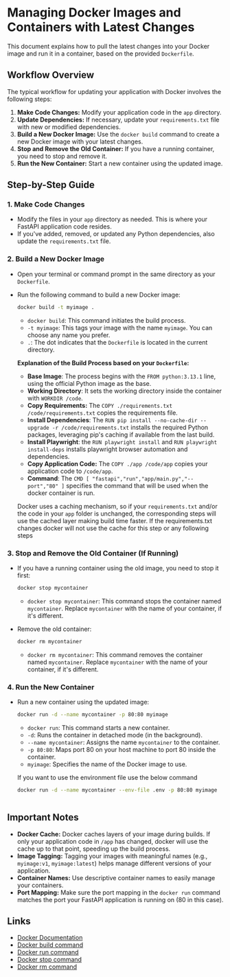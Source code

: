 # Managing Docker Images and Containers with Latest Changes

This document explains how to pull the latest changes into your Docker image and run it in a container, based on the provided `Dockerfile`.

## Workflow Overview

The typical workflow for updating your application with Docker involves the following steps:

1.  **Make Code Changes:** Modify your application code in the `app` directory.
2.  **Update Dependencies:** If necessary, update your `requirements.txt` file with new or modified dependencies.
3.  **Build a New Docker Image:** Use the `docker build` command to create a new Docker image with your latest changes.
4.  **Stop and Remove the Old Container:** If you have a running container, you need to stop and remove it.
5.  **Run the New Container:** Start a new container using the updated image.

## Step-by-Step Guide

### 1. Make Code Changes

- Modify the files in your `app` directory as needed. This is where your FastAPI application code resides.
- If you've added, removed, or updated any Python dependencies, also update the `requirements.txt` file.

### 2. Build a New Docker Image

- Open your terminal or command prompt in the same directory as your `Dockerfile`.
- Run the following command to build a new Docker image:

  ```bash
  docker build -t myimage .
  ```

  - `docker build`: This command initiates the build process.
  - `-t myimage`: This tags your image with the name `myimage`. You can choose any name you prefer.
  - `.`: The dot indicates that the `Dockerfile` is located in the current directory.

  **Explanation of the Build Process based on your `Dockerfile`:**

  - **Base Image**: The process begins with the `FROM python:3.13.1` line, using the official Python image as the base.
  - **Working Directory**: It sets the working directory inside the container with `WORKDIR /code`.
  - **Copy Requirements:** The `COPY ./requirements.txt /code/requirements.txt` copies the requirements file.
  - **Install Dependencies**: The `RUN pip install --no-cache-dir --upgrade -r /code/requirements.txt` installs the required Python packages, leveraging pip's caching if available from the last build.
  - **Install Playwright**: the `RUN playwright install` and `RUN playwright install-deps` installs playwright browser automation and dependencies.
  - **Copy Application Code:** The `COPY ./app /code/app` copies your application code to `/code/app`.
  - **Command**: The `CMD [ "fastapi","run","app/main.py","--port","80" ]` specifies the command that will be used when the docker container is run.

  Docker uses a caching mechanism, so if your `requirements.txt` and/or the code in your `app` folder is unchanged, the corresponding steps will use the cached layer making build time faster.
  If the requirements.txt changes docker will not use the cache for this step or any following steps

### 3. Stop and Remove the Old Container (If Running)

- If you have a running container using the old image, you need to stop it first:

  ```bash
  docker stop mycontainer
  ```

  - `docker stop mycontainer`: This command stops the container named `mycontainer`. Replace `mycontainer` with the name of your container, if it's different.

- Remove the old container:

  ```bash
  docker rm mycontainer
  ```

  - `docker rm mycontainer`: This command removes the container named `mycontainer`. Replace `mycontainer` with the name of your container, if it's different.

### 4. Run the New Container

- Run a new container using the updated image:

  ```bash
  docker run -d --name mycontainer -p 80:80 myimage
  ```

  - `docker run`: This command starts a new container.
  - `-d`: Runs the container in detached mode (in the background).
  - `--name mycontainer`: Assigns the name `mycontainer` to the container.
  - `-p 80:80`: Maps port 80 on your host machine to port 80 inside the container.
  - `myimage`: Specifies the name of the Docker image to use.

  If you want to use the environment file use the below command
  ```bash
  docker run -d --name mycontainer --env-file .env -p 80:80 myimage

  ```

  ```

## Important Notes

- **Docker Cache:** Docker caches layers of your image during builds. If only your application code in `/app` has changed, docker will use the cache up to that point, speeding up the build process.
- **Image Tagging:** Tagging your images with meaningful names (e.g., `myimage:v1`, `myimage:latest`) helps manage different versions of your application.
- **Container Names:** Use descriptive container names to easily manage your containers.
- **Port Mapping:** Make sure the port mapping in the `docker run` command matches the port your FastAPI application is running on (80 in this case).

## Links

- [Docker Documentation](https://docs.docker.com/)
- [Docker build command](https://docs.docker.com/engine/reference/commandline/build/)
- [Docker run command](https://docs.docker.com/engine/reference/commandline/run/)
- [Docker stop command](https://docs.docker.com/engine/reference/commandline/stop/)
- [Docker rm command](https://docs.docker.com/engine/reference/commandline/rm/)
